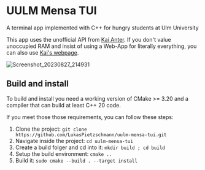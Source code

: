 # UULM Mensa TUI
A terminal app implemented with C++ for hungry students at Ulm University

This app uses the unofficial API from [Kai Anter](https://github.com/Tanikai/).
If you don't value unoccupied RAM and insist of using a Web-App for literally everything, you can also use [Kai's webpage](https://mensaplan.anter.dev/).

![Screenshot_20230827_214931](https://github.com/LukasPietzschmann/uulm-mensa-tui/assets/49213919/81322b16-74f6-4134-bb99-4033de33f4e5)

## Build and install
To build and install you need a working version of CMake >= 3.20 and a compiler that can
build at least C++ 20 code.

If you meet those those requirements, you can follow these steps:
1. Clone the project: `git clone https://github.com/LukasPietzschmann/uulm-mensa-tui.git`
2. Navigate inside the project: `cd uulm-mensa-tui`
3. Create a build folger and cd into it: `mkdir build ; cd build`
4. Setup the build environment: `cmake ..`
5. Build it: `sudo cmake --build . --target install`
